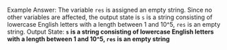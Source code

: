 Example Answer:
The variable `res` is assigned an empty string. Since no other variables are affected, the output state is `s` is a string consisting of lowercase English letters with a length between 1 and 10^5, `res` is an empty string.
Output State: **`s` is a string consisting of lowercase English letters with a length between 1 and 10^5, `res` is an empty string**